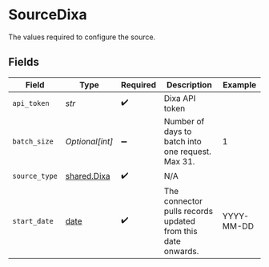 # SourceDixa

The values required to configure the source.


## Fields

| Field                                                                | Type                                                                 | Required                                                             | Description                                                          | Example                                                              |
| -------------------------------------------------------------------- | -------------------------------------------------------------------- | -------------------------------------------------------------------- | -------------------------------------------------------------------- | -------------------------------------------------------------------- |
| `api_token`                                                          | *str*                                                                | :heavy_check_mark:                                                   | Dixa API token                                                       |                                                                      |
| `batch_size`                                                         | *Optional[int]*                                                      | :heavy_minus_sign:                                                   | Number of days to batch into one request. Max 31.                    | 1                                                                    |
| `source_type`                                                        | [shared.Dixa](../../models/shared/dixa.md)                           | :heavy_check_mark:                                                   | N/A                                                                  |                                                                      |
| `start_date`                                                         | [date](https://docs.python.org/3/library/datetime.html#date-objects) | :heavy_check_mark:                                                   | The connector pulls records updated from this date onwards.          | YYYY-MM-DD                                                           |